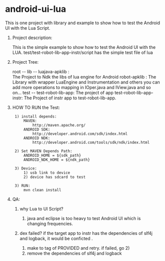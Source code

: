 android-ui-lua
==============

This is one project with library and example to show how to test the Android UI with the Lua Script. 


1. Project description:

    This is the simple example to show how to test the Android UI with the LUA.
    test/test-robot-lib-app-instr/script has the simple test file of lua

2. Project Tree:

    root -- 
            lib -- 
                    luajava-apklib :  
                                The Project to Ndk the libs of lua engine for Android 
                    robot-apklib : 
                                The Library with wrapper LuaEngine and Instrumentation and others
                                you can add more operations to mapping in IOper.java and IView.java and so on...
            test -- 
                    test-robot-lib-app:
                                The project of app
                    test-robot-lib-app-instr:
                                The Project of instr app to test-robot-lib-app.

3. HOW TO RUN the Test:

        1) install depends:
            MAVEN: 
                http://maven.apache.org/
            ANDROID SDK:
                http://developer.android.com/sdk/index.html            
            ANDROID NDK:
                http://developer.android.com/tools/sdk/ndk/index.html

        2) Set MAVEN Depends Path:
            ANDROID_HOME = ${sdk_path}
            ANDROID_NDK_HOME = ${ndk_path}
            
        3) Device:
            1) usb link to device
            2) device has sdcard to test
            
        3) RUN:
            mvn clean install

4. QA:

    1. why Lua to UI Script?
        1) java and eclipse is too heavy to test Android UI which is changing frequencies.
        
    2. dex failed?
        if the target app to instr has the dependencies of slf4j and logback, it would be conficted . 
        1) make <scope> to tag of PROVIDED and retry. if failed, go 2)
        2) remove the dependencies of slf4j and logback
